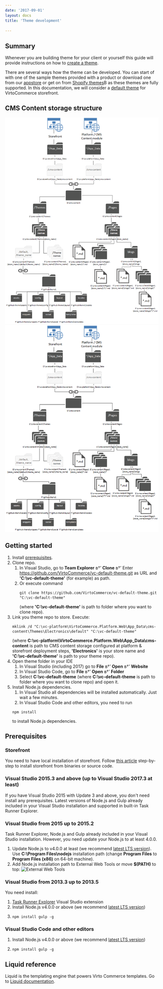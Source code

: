 ```yaml
---
date: '2017-09-01'
layout: docs
title: 'Theme development'

---
```

## Summary

Whenever you are building theme for your client or yourself this guide will provide instructions on how to <a class="crosslink" href="https://virtocommerce.com/website-design" target="_blank">create a theme</a>.

There are several ways how the theme can be developed. You can start of with one of the sample themes provided with a product or download one from our [appstore](apps) or get on from <a href="https://themes.shopify.com/" rel="nofollow">Shopify themes</a>В as these themes are fully supported. In this documentation, we will consider a [default theme](https://github.com/VirtoCommerce/vc-default-theme) for VirtoCommerce storefront.

## CMS Content storage structure
![](../../../assets/images/docs/cms-content-structure.png)
![](../../../assets/images/docs/cms-content-structure-preview.png)

## Getting started

1. Install [prerequisites](docs/vc2devguide/working-with-storefront/theme-development#prerequisites).
2. Clone repo.
    1. In Visual Studio, go to **Team Explorer** в†’ **Clone** в†’ Enter https://github.com/VirtoCommerce/vc-default-theme.git as URL and **'C:\vc-default-theme'** (for example) as path.
    2. Or execute command
        ```
        git clone https://github.com/VirtoCommerce/vc-default-theme.git "C:\vc-default-theme"
        ```
        (where **'C:\vc-default-theme'** is path to folder where you want to clone repo).
3. Link you theme repo to store. Execute:
    ```
    mklink /d "C:\vc-platform\VirtoCommerce.Platform.Web\App_Data\cms-content\Themes\Electronics\default" "C:\vc-default-theme"
    ```
    (where **C:\vc-platform\VirtoCommerce.Platform.Web\App_Data\cms-content** is path to CMS content storage configured at platform & storefront deployment steps, **'Electronics'** is your store name and **'C:\vc-default-theme'** is path to your theme repo).
4. Open theme folder in your IDE
    1. In Visual Studio (including 2017) go to  **File** в†’ **Open** в†’ **Website**
    2. In Visual Studio Code, go to **File** в†’ **Open** в†’ **Folder**
    3. Select **C:\vc-default-theme** (where **C:\vc-default-theme** is path to folder where you want to clone repo) and open it.
5. Install Node.js dependencies.
    1. In Visual Studio all dependencies will be installed automatically. Just wait a few minutes.
    2. In Visual Studio Code and other editors, you need to run
    ```
    npm install
    ```
    to install Node.js dependencies.

## Prerequisites

### Storefront

You need to have local installation of storefront. Follow [this article](docs/vc2devguide/deployment/storefront-deployment/storefront-source-code-getting-started) step-by-step to install storefront from binaries or source code.

### Visual Studio 2015.3 and above (up to Visual Studio 2017.3 at least)

If you have Visual Studio 2015 with Update 3 and above, you don't need install any prerequisites. Latest versions of Node.js and Gulp already included in your Visual Studio installation and supported in built-in Task Runner Explorer.

### Visual Studio from 2015 up to 2015.2

Task Runner Explorer, Node.js and Gulp already included in your Visual Studio installation. However, you need update your Node.js to at least 4.0.0.
1. Update Node.js to v4.0.0 at least (we recommend [latest LTS version](https://nodejs.org/en/)). Use **C:\Program Files\nodejs** installation path (change **Program Files** to **Program Files (x86)** on 64-bit machine).
2. Add Node.js installation path to External Web Tools or move **$(PATH)** to top: ![External Web Tools](../../assets/images/docs/vs-external-web-tools.png)

### Visual Studio from 2013.3 up to 2013.5

You need install:
1. [Task Runner Explorer](https://marketplace.visualstudio.com/items?itemName=MadsKristensen.TaskRunnerExplorer) Visual Studio extension
2. Install Node.js v4.0.0 or above (we recommend [latest LTS version](https://nodejs.org/en/))
3.
    ```
    npm install gulp -g
    ```

### Visual Studio Code and other editors

1. Install Node.js v4.0.0 or above (we recommend [latest LTS version](https://nodejs.org/en/))
2.
    ```
    npm install gulp -g
    ```

## Liquid reference

Liquid is the templating engine that powers Virto Commerce templates. Go to [Liquid documentation](docs/vc2devguide/working-with-storefront/theme-development/liquid-reference).
